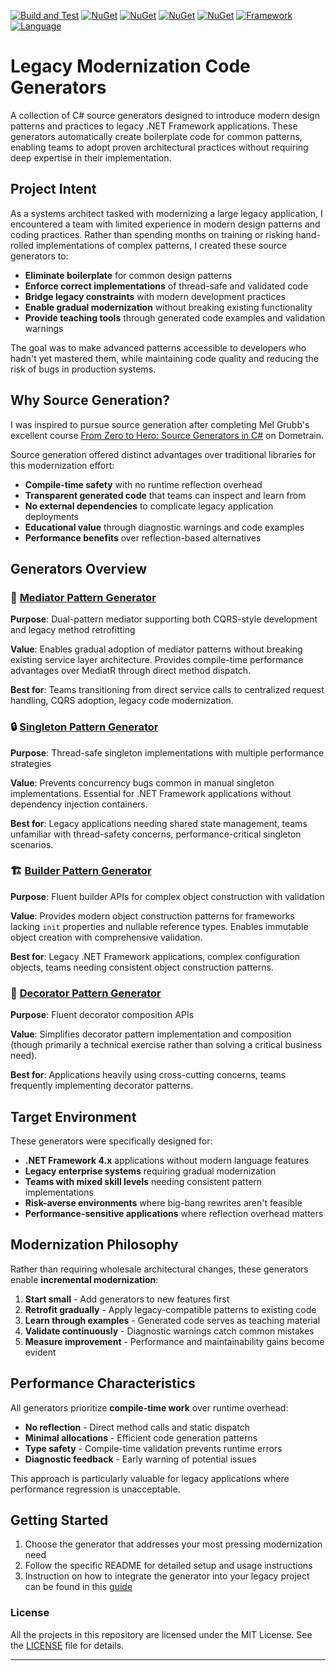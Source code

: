 [![Build and Test](https://github.com/tasriyan/Knara.SourceGenerators.DesignPatterns/actions/workflows/build.yml/badge.svg)](https://github.com/tasriyan/Knara.SourceGenerators.DesignPatterns/actions/workflows/build.yml)
[![NuGet](https://img.shields.io/nuget/vpre/Knara.SourceGenerators.Mediator?label=Knara.SourceGenerators.Mediator&style=flat&logo=nuget)](https://www.nuget.org/packages/Knara.SourceGenerators.Mediator/)
[![NuGet](https://img.shields.io/nuget/vpre/Knara.SourceGenerators.Singleton?label=Knara.SourceGenerators.Singleton&style=flat&logo=nuget)](https://www.nuget.org/packages/Knara.SourceGenerators.Singleton/)
[![NuGet](https://img.shields.io/nuget/vpre/Knara.SourceGenerators.Builder?label=Knara.SourceGenerators.Builder&style=flat&logo=nuget)](https://www.nuget.org/packages/Knara.SourceGenerators.Builder/)
[![NuGet](https://img.shields.io/nuget/vpre/Knara.SourceGenerators.Decorator?label=Knara.SourceGenerators.Decorator&style=flat&logo=nuget)](https://www.nuget.org/packages/Knara.SourceGenerators.Decorator/)
[![Framework](https://img.shields.io/badge/.NET-Standard%202.0%20%7C%20.NET%209.0-blue)](https://dotnet.microsoft.com/)
[![Language](https://img.shields.io/badge/language-C%23-239120.svg)](https://docs.microsoft.com/en-us/dotnet/csharp/)
# Legacy Modernization Code Generators

A collection of C# source generators designed to introduce modern design patterns and practices to legacy .NET Framework applications. These generators automatically create boilerplate code for common patterns, enabling teams to adopt proven architectural practices without requiring deep expertise in their implementation.

## Project Intent

As a systems architect tasked with modernizing a large legacy application, I encountered a team with limited experience in modern design patterns and coding practices. Rather than spending months on training or risking hand-rolled implementations of complex patterns, I created these source generators to:

- **Eliminate boilerplate** for common design patterns
- **Enforce correct implementations** of thread-safe and validated code  
- **Bridge legacy constraints** with modern development practices
- **Enable gradual modernization** without breaking existing functionality
- **Provide teaching tools** through generated code examples and validation warnings

The goal was to make advanced patterns accessible to developers who hadn't yet mastered them, while maintaining code quality and reducing the risk of bugs in production systems.

## Why Source Generation?

I was inspired to pursue source generation after completing Mel Grubb's excellent course [From Zero to Hero: Source Generators in C#](https://courses.dometrain.com/courses/take/from-zero-to-hero-source-generators-in-csharp) on Dometrain. 

Source generation offered distinct advantages over traditional libraries for this modernization effort:

- **Compile-time safety** with no runtime reflection overhead
- **Transparent generated code** that teams can inspect and learn from
- **No external dependencies** to complicate legacy application deployments
- **Educational value** through diagnostic warnings and code examples
- **Performance benefits** over reflection-based alternatives

## Generators Overview

### 🚀 [Mediator Pattern Generator](./Mediator/README.md)
**Purpose**: Dual-pattern mediator supporting both CQRS-style development and legacy method retrofitting

**Value**: Enables gradual adoption of mediator patterns without breaking existing service layer architecture. Provides compile-time performance advantages over MediatR through direct method dispatch.

**Best for**: Teams transitioning from direct service calls to centralized request handling, CQRS adoption, legacy code modernization.

### 🔒 [Singleton Pattern Generator](./Singleton/README.md)  
**Purpose**: Thread-safe singleton implementations with multiple performance strategies

**Value**: Prevents concurrency bugs common in manual singleton implementations. Essential for .NET Framework applications without dependency injection containers.

**Best for**: Legacy applications needing shared state management, teams unfamiliar with thread-safety concerns, performance-critical singleton scenarios.

### 🏗️ [Builder Pattern Generator](./Builder/README.md)
**Purpose**: Fluent builder APIs for complex object construction with validation

**Value**: Provides modern object construction patterns for frameworks lacking `init` properties and nullable reference types. Enables immutable object creation with comprehensive validation.

**Best for**: Legacy .NET Framework applications, complex configuration objects, teams needing consistent object construction patterns.

### 🎨 [Decorator Pattern Generator](./Decorator/README.md)
**Purpose**: Fluent decorator composition APIs

**Value**: Simplifies decorator pattern implementation and composition (though primarily a technical exercise rather than solving a critical business need).

**Best for**: Applications heavily using cross-cutting concerns, teams frequently implementing decorator patterns.

## Target Environment

These generators were specifically designed for:

- **.NET Framework 4.x** applications without modern language features
- **Legacy enterprise systems** requiring gradual modernization  
- **Teams with mixed skill levels** needing consistent pattern implementations
- **Risk-averse environments** where big-bang rewrites aren't feasible
- **Performance-sensitive applications** where reflection overhead matters

## Modernization Philosophy

Rather than requiring wholesale architectural changes, these generators enable **incremental modernization**:

1. **Start small** - Add generators to new features first
2. **Retrofit gradually** - Apply legacy-compatible patterns to existing code
3. **Learn through examples** - Generated code serves as teaching material
4. **Validate continuously** - Diagnostic warnings catch common mistakes
5. **Measure improvement** - Performance and maintainability gains become evident

## Performance Characteristics

All generators prioritize **compile-time work** over runtime overhead:

- **No reflection** - Direct method calls and static dispatch
- **Minimal allocations** - Efficient code generation patterns
- **Type safety** - Compile-time validation prevents runtime errors
- **Diagnostic feedback** - Early warning of potential issues

This approach is particularly valuable for legacy applications where performance regression is unacceptable.

## Getting Started

1. Choose the generator that addresses your most pressing modernization need
2. Follow the specific README for detailed setup and usage instructions
3. Instruction on how to integrate the generator into your legacy project can be found in this [guide](./dotnet-legacy-guide.md)

### License
All the projects in this repository are licensed under the MIT License. See the [LICENSE](./LICENSE) file for details.

---